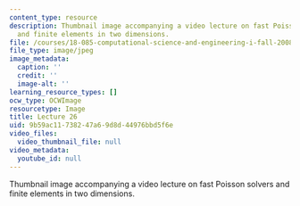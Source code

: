 ```yaml
---
content_type: resource
description: Thumbnail image accompanying a video lecture on fast Poisson solvers
  and finite elements in two dimensions.
file: /courses/18-085-computational-science-and-engineering-i-fall-2008/9b59ac11738247a69d8d44976bbd5f6e_26.jpg
file_type: image/jpeg
image_metadata:
  caption: ''
  credit: ''
  image-alt: ''
learning_resource_types: []
ocw_type: OCWImage
resourcetype: Image
title: Lecture 26
uid: 9b59ac11-7382-47a6-9d8d-44976bbd5f6e
video_files:
  video_thumbnail_file: null
video_metadata:
  youtube_id: null
---
```

Thumbnail image accompanying a video lecture on fast Poisson solvers and finite elements in two dimensions.

